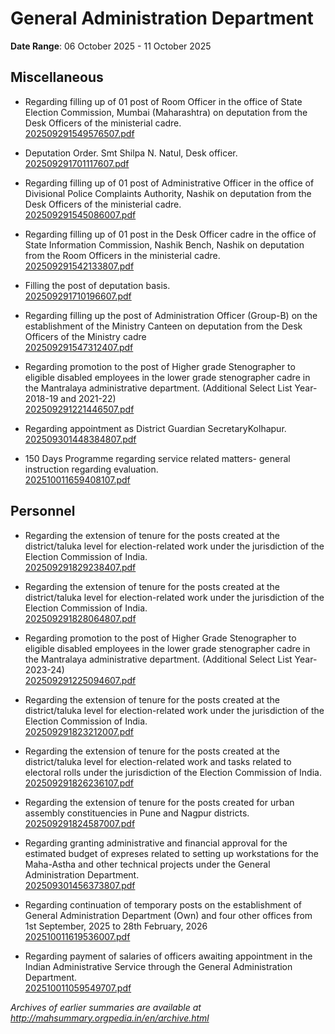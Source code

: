 # General Administration Department

**Date Range**: 06 October 2025 - 11 October 2025


## Miscellaneous
- Regarding filling up of 01 post of Room Officer in the office of State Election Commission, Mumbai (Maharashtra) on deputation from the Desk Officers of the ministerial cadre.\
  [202509291549576507.pdf](https://gr.maharashtra.gov.in/Site/Upload/Government%20Resolutions/English/202509291549576507.pdf)

- Deputation Order. Smt Shilpa N. Natul, Desk officer.\
  [202509291701117607.pdf](https://gr.maharashtra.gov.in/Site/Upload/Government%20Resolutions/English/202509291701117607.pdf)

- Regarding filling up of 01 post of Administrative Officer in the office of Divisional Police Complaints Authority, Nashik on deputation from the Desk Officers of the ministerial cadre.\
  [202509291545086007.pdf](https://gr.maharashtra.gov.in/Site/Upload/Government%20Resolutions/English/202509291545086007.pdf)

- Regarding filling up of 01 post in the Desk Officer cadre in the office of State Information Commission, Nashik Bench, Nashik on deputation from the Room Officers in the ministerial cadre.\
  [202509291542133807.pdf](https://gr.maharashtra.gov.in/Site/Upload/Government%20Resolutions/English/202509291542133807.pdf)

- Filling the post of deputation basis.\
  [202509291710196607.pdf](https://gr.maharashtra.gov.in/Site/Upload/Government%20Resolutions/English/202509291710196607.pdf)

- Regarding filling up the post of Administration Officer (Group-B) on the establishment of the Ministry Canteen on deputation from the Desk Officers of the Ministry cadre\
  [202509291547312407.pdf](https://gr.maharashtra.gov.in/Site/Upload/Government%20Resolutions/English/202509291547312407.pdf)

- Regarding promotion to the post of Higher grade Stenographer to eligible disabled employees in the lower grade stenographer cadre in the Mantralaya administrative department. (Additional Select List Year- 2018-19 and 2021-22)\
  [202509291221446507.pdf](https://gr.maharashtra.gov.in/Site/Upload/Government%20Resolutions/English/202509291221446507.pdf)

- Regarding appointment as District Guardian SecretaryKolhapur.\
  [202509301448384807.pdf](https://gr.maharashtra.gov.in/Site/Upload/Government%20Resolutions/English/202509301448384807.pdf)

- 150 Days Programme regarding service related matters- general instruction regarding evaluation.\
  [202510011659408107.pdf](https://gr.maharashtra.gov.in/Site/Upload/Government%20Resolutions/English/202510011659408107....pdf)

## Personnel
- Regarding the extension of tenure for the posts created at the district/taluka level for election-related work under the jurisdiction of the Election Commission of India.\
  [202509291829238407.pdf](https://gr.maharashtra.gov.in/Site/Upload/Government%20Resolutions/English/202509291829238407.pdf)

- Regarding the extension of tenure for the posts created at the district/taluka level for election-related work under the jurisdiction of the Election Commission of India.\
  [202509291828064807.pdf](https://gr.maharashtra.gov.in/Site/Upload/Government%20Resolutions/English/202509291828064807.pdf)

- Regarding promotion to the post of Higher Grade Stenographer to eligible disabled employees in the lower grade stenographer cadre in the Mantralaya administrative department. (Additional Select List Year- 2023-24)\
  [202509291225094607.pdf](https://gr.maharashtra.gov.in/Site/Upload/Government%20Resolutions/English/202509291225094607.pdf)

- Regarding the extension of tenure for the posts created at the district/taluka level for election-related work under the jurisdiction of the Election Commission of India.\
  [202509291823212007.pdf](https://gr.maharashtra.gov.in/Site/Upload/Government%20Resolutions/English/202509291823212007.pdf)

- Regarding the extension of tenure for the posts created at the district/taluka level for election-related work and tasks related to electoral rolls under the jurisdiction of the Election Commission of India.\
  [202509291826236107.pdf](https://gr.maharashtra.gov.in/Site/Upload/Government%20Resolutions/English/202509291826236107.pdf)

- Regarding the extension of tenure for the posts created for urban assembly constituencies in Pune and Nagpur districts.\
  [202509291824587007.pdf](https://gr.maharashtra.gov.in/Site/Upload/Government%20Resolutions/English/202509291824587007.pdf)

- Regarding granting administrative and financial approval for the estimated budget of expreses related to setting up workstations for the Maha-Astha and other technical projects under the General Administration Department.\
  [202509301456373807.pdf](https://gr.maharashtra.gov.in/Site/Upload/Government%20Resolutions/English/202509301456373807.pdf)

- Regarding continuation of temporary posts on the establishment of General Administration Department (Own) and four other offices from 1st September, 2025 to 28th February, 2026\
  [202510011619536007.pdf](https://gr.maharashtra.gov.in/Site/Upload/Government%20Resolutions/English/202510011619536007.pdf)

- Regarding payment of salaries of officers awaiting appointment in the Indian Administrative Service through the General Administration Department.\
  [202510011059549707.pdf](https://gr.maharashtra.gov.in/Site/Upload/Government%20Resolutions/English/202510011059549707.pdf)


*Archives of earlier summaries are available at http://mahsummary.orgpedia.in/en/archive.html*